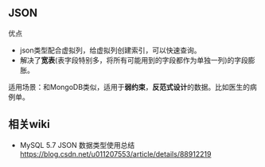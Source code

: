 ## JSON
优点
* json类型配合虚拟列，给虚拟列创建索引，可以快速查询。
* 解决了**宽表**(表字段特别多，将所有可能用到的字段都作为单独一列)的字段膨胀。

适用场景：和MongoDB类似，适用于**弱约束**，**反范式设计**的数据。比如医生的病例单。

## 相关wiki
* MySQL 5.7 JSON 数据类型使用总结 https://blog.csdn.net/u011207553/article/details/88912219